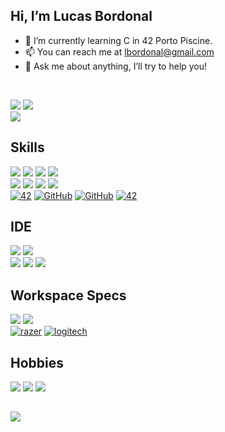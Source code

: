 ## Hi, I’m Lucas Bordonal

- 🌱 I’m currently learning C in 42 Porto Piscine.
- 📫 You can reach me at lbordonal@gmail.com
- 💬 Ask me about anything, I’ll try to help you!
<br />

<a href = "mailto:lbordonal@gmail.com"><img src="https://img.shields.io/badge/Gmail-D14836?style=for-the-badge&logo=gmail&logoColor=white"></a>
<a href="https://www.linkedin.com/in/lucas-bordonal-681a90b9/"><img src="https://img.shields.io/badge/-LinkedIn-%230077B5?style=for-the-badge&logo=linkedin&logoColor=white"></a> 
<br />
<img src="https://komarev.com/ghpvc/?username=lbordonal&style=flat-square&color=blue"></a>

## Skills
<img src="https://img.shields.io/badge/Arduino-00979D?style=for-the-badge&logo=Arduino&logoColor=white"></a>
<img src="https://img.shields.io/badge/C-00599C?style=for-the-badge&logo=c&logoColor=white"></a>
<img src="https://img.shields.io/badge/Delphi-B22222?style=for-the-badge&logo=delphi&logoColor=white"></a>
<img src="https://img.shields.io/badge/Python-FFD43B?style=for-the-badge&logo=python&logoColor=blue"></a>
<br />
<img src="https://img.shields.io/badge/Microsoft_SharePoint-0078D4?style=for-the-badge&logo=microsoft-sharepoint&logoColor=white"></a>
<img src="https://img.shields.io/badge/Linux-FCC624?style=for-the-badge&logo=linux&logoColor=black"></a>
<img src="https://img.shields.io/badge/Windows-0078D6?style=for-the-badge&logo=windows&logoColor=white"></a>
<img src="https://img.shields.io/badge/VMware-231f20?style=for-the-badge&logo=VMware&logoColor=white"></a>
<br />
<a href='https://github.com/shivamkapasia0' target="_blank"><img alt='42' src='https://img.shields.io/badge/datacenter_infra-100000?style=for-the-badge&logo=42&logoColor=AD0000&labelColor=AD0000&color=AD0000'/></a>
<a href='https://github.com/shivamkapasia0' target="_blank"><img alt='GitHub' src='https://img.shields.io/badge/Servers-100000?style=for-the-badge&logo=GitHub&logoColor=038C45&labelColor=038C45&color=038C45'/></a>
<a href='https://github.com/shivamkapasia0' target="_blank"><img alt='GitHub' src='https://img.shields.io/badge/Storage-100000?style=for-the-badge&logo=GitHub&logoColor=0600CA&labelColor=0600CA&color=0600CA'/></a>
<a href='https://github.com/shivamkapasia0' target="_blank"><img alt='42' src='https://img.shields.io/badge/networking-100000?style=for-the-badge&logo=42&logoColor=7F7F7F&labelColor=7F7F7F&color=7F7F7F'/></a>

  
## IDE
<img src="https://img.shields.io/badge/Arduino_IDE-00979D?style=for-the-badge&logo=arduino&logoColor=white"></a>
<img src="https://img.shields.io/badge/Delphi_RAD_Studio-B22222?style=for-the-badge&logo=delphi&logoColor=white"></a>
<br />
<img src="https://img.shields.io/badge/sublime_text-%23575757.svg?&style=for-the-badge&logo=sublime-text&logoColor=important"></a>
<img src="https://img.shields.io/badge/VIM-%2311AB00.svg?&style=for-the-badge&logo=vim&logoColor=white"></a>
<img src="https://img.shields.io/badge/Visual_Studio_Code-0078D4?style=for-the-badge&logo=visual%20studio%20code&logoColor=white"></a>

## Workspace Specs
<img src="https://img.shields.io/badge/Intel-Core_i5_10th-0071C5?style=for-the-badge&logo=intel&logoColor=white"></a>
<img src="https://img.shields.io/badge/AMD-_RX_580-ED1C24?style=for-the-badge&logo=amd&logoColor=white"></a>
<br />
<a href='https://github.com/shivamkapasia0' target="_blank"><img alt='razer' src='https://img.shields.io/badge/Hunstman_mini-100000?style=for-the-badge&logo=razer&logoColor=00FF00&labelColor=000000&color=000000'/></a>
<a href='https://github.com/shivamkapasia0' target="_blank"><img alt='logitech' src='https://img.shields.io/badge/g_pro wireless-100000?style=for-the-badge&logo=logitech&logoColor=00B8FC&labelColor=EAEAEA&color=EAEAEA'/></a>

## Hobbies
<a href ="https://steamcommunity.com/id/lbordonal/"><img src="https://img.shields.io/badge/Steam-000000?style=for-the-badge&logo=steam&logoColor=white"></a>
<img src="https://img.shields.io/badge/PlayStation-003791?style=for-the-badge&logo=playstation&logoColor=white"></a>
<img src="https://img.shields.io/badge/Nintendo_Switch-E60012?style=for-the-badge&logo=nintendo-switch&logoColor=white"></a>

##
<a href="https://github.com/lbordonal">
  <img align="center" src="https://github-readme-stats.vercel.app/api?username=lbordonal&show_icons=true&theme=github_dark&include_all_commits=true&count_private=true"/>
</a>
